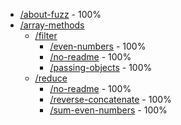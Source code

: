 

<!-- BEGIN TOC -->
- [/about-fuzz](./about-fuzz) - 100%
- [/array-methods](./array-methods)
  - [/filter](./array-methods/filter)
    - [/even-numbers](./array-methods/filter/even-numbers) - 100%
    - [/no-readme](./array-methods/filter/no-readme) - 100%
    - [/passing-objects](./array-methods/filter/passing-objects) - 100%
  - [/reduce](./array-methods/reduce)
    - [/no-readme](./array-methods/reduce/no-readme) - 100%
    - [/reverse-concatenate](./array-methods/reduce/reverse-concatenate) - 100%
    - [/sum-even-numbers](./array-methods/reduce/sum-even-numbers) - 100%

<!-- END TOC -->